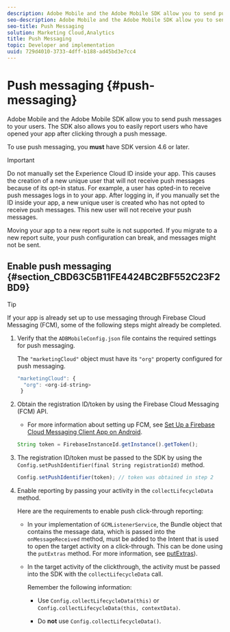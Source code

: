 ```yaml
---
description: Adobe Mobile and the Adobe Mobile SDK allow you to send push messages to your users. The SDK also allows you to easily report users who have opened your app after clicking through a push message.
seo-description: Adobe Mobile and the Adobe Mobile SDK allow you to send push messages to your users. The SDK also allows you to easily report users who have opened your app after clicking through a push message.
seo-title: Push Messaging
solution: Marketing Cloud,Analytics
title: Push Messaging
topic: Developer and implementation
uuid: 729d4010-3733-4dff-b188-ad45bd3e7cc4
---
```


# Push messaging {#push-messaging}

Adobe Mobile and the Adobe Mobile SDK allow you to send push messages to your users. The SDK also allows you to easily report users who have opened your app after clicking through a push message.

To use push messaging, you **must** have SDK version 4.6 or later.

>[!IMPORTANT]
>
>Do not manually set the Experience Cloud ID inside your app. This causes the creation of a new unique user that will not receive push messages because of its opt-in status. For example, a user has opted-in to receive push messages logs in to your app. After logging in, if you manually set the ID inside your app, a new unique user is created who has not opted to receive push messages. This new user will not receive your push messages.
>
>Moving your app to a new report suite is not supported. If you migrate to a new report suite, your push configuration can break, and messages might not be sent.

## Enable push messaging {#section_CBD63C5B11FE4424BC2BF552C23F2BD9}

>[!TIP]
>
>If your app is already set up to use messaging through Firebase Cloud Messaging (FCM), some of the following steps might already be completed.

1. Verify that the `ADBMobileConfig.json` file contains the required settings for push messaging.

   The `"marketingCloud"` object must have its `"org"` property configured for push messaging. 

   ```js
   "marketingCloud": { 
     "org": <org-id-string> 
    }
   ```

1. Obtain the registration ID/token by using the Firebase Cloud Messaging (FCM) API.

    * For more information about setting up FCM, see [Set Up a Firebase Cloud Messaging Client App on Android](https://firebase.google.com/docs/cloud-messaging/android/client).

    ```js
    String token = FirebaseInstanceId.getInstance().getToken();
    ```

1. The registration ID/token must be passed to the SDK by using the `Config.setPushIdentifier(final String registrationId)` method.

   ```js
   Config.setPushIdentifier(token); // token was obtained in step 2
   ```

1. Enable reporting by passing your activity in the `collectLifecycleData` method.

   Here are the requirements to enable push click-through reporting:

    * In your implementation of `GCMListenerService`, the Bundle object that contains the message data, which is passed into the `onMessageReceived` method, must be added to the Intent that is used to open the target activity on a click-through. This can be done using the `putExtras` method. For more information, see [putExtras](https://developer.android.com/reference/android/content/Intent.html#putExtras(android.os.Bundle))). 
  
    * In the target activity of the clickthrough, the activity must be passed into the SDK with the `collectLifecycleData` call.

      Remember the following information:

      * Use `Config.collectLifecycleData(this)` or `Config.collectLifecycleData(this, contextData)`. 

      * Do **not** use `Config.collectLifecycleData()`.


